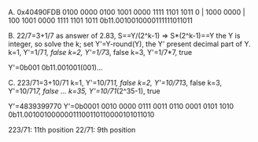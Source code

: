 A. 0x40490FDB
  0100 0000 0100 1001 0000 1111 1101 1011
  0 | 1000 0000 | 100 1001 0000 1111 1101 1011
  0b11.0010010000111111011011

B. 22/7=3+1/7
  as answer of 2.83, S==Y/(2^k-1) => S*(2^k-1)==Y
  the Y is integer, so solve the k; set Y'=Y-round(Y),
  the Y' present decimal part of Y.
  k=1, Y'=1/7*1, false
  k=2, Y'=1/7*3, false
  k=3, Y'=1/7*7, true

  Y'=0b001
  0b11.001001(001)...

C. 223/71=3+10/71
  k=1, Y'=10/71*1, false
  k=2, Y'=10/71*3, false
  k=3, Y'=10/71*7, false
  ...
  k=35, Y'=10/71*(2^35-1), true

  Y'=4839399770
  Y'=0b0001 0010 0000 0111 0011 0110 0001 0101 1010
  0b11.00100100000011100110110000101011010

  223/71: 11th position
  22/71: 9th position
